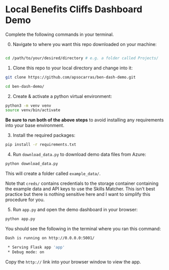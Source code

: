 # Local Benefits Cliffs Dashboard Demo

Complete the following commands in your terminal.

0. Navigate to where you want this repo downloaded on your machine: 

```bash 

cd /path/to/your/desired/directory # e.g. a folder called Projects/
```

1. Clone this repo to your local directory and change into it: 

```bash
git clone https://github.com/apsocarras/ben-dash-demo.git

cd ben-dash-demo/

```

2. Create & activate a python virtual environment: 

```bash
python3 -m venv venv 
source venv/bin/activate
```

**Be sure to run both of the above steps** to avoid installing any requirements into your base environment.

3. Install the required packages: 

```bash
pip install -r requirements.txt
```

4. Run `download_data.py` to download demo data files from Azure: 

```bash
python download_data.py
```

This will create a folder called `example_data/`.

Note that `creds/` contains credentials to the storage container containing the example data and API keys to use the Skills Matcher. This isn't best practice but there is nothing sensitive here and I want to simplify this procedure for you.

5. Run `app.py` and open the demo dashboard in your browser:  

```bash
python app.py
```

You should see the following in the terminal where you ran this command: 

```bash
Dash is running on http://0.0.0.0:5001/

 * Serving Flask app 'app'
 * Debug mode: on

```

Copy the `http://` link into your browser window to view the app.